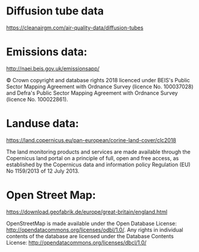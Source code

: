 # Diffusion tube data
https://cleanairgm.com/air-quality-data/diffusion-tubes

# Emissions data:
http://naei.beis.gov.uk/emissionsapp/

© Crown copyright and database rights 2018 licenced under BEIS's Public Sector Mapping Agreement with Ordnance Survey (licence No. 100037028) and Defra's Public Sector Mapping Agreement with Ordnance Survey (licence No. 100022861).

# Landuse data:
https://land.copernicus.eu/pan-european/corine-land-cover/clc2018

The land monitoring products and services are made available through the Copernicus land portal on a principle of full, open and free access, as established by the Copernicus data and information policy Regulation (EU) No 1159/2013 of 12 July 2013.

# Open Street Map:
https://download.geofabrik.de/europe/great-britain/england.html

OpenStreetMap is made available under the Open Database License: http://opendatacommons.org/licenses/odbl/1.0/. Any rights in individual contents of the database are licensed under the Database Contents License: http://opendatacommons.org/licenses/dbcl/1.0/
